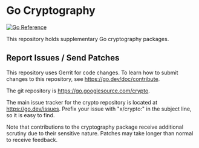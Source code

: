 # Go Cryptography

[![Go Reference](https://pkg.go.dev/badge/github.com/lishengyu/crypto.svg)](https://pkg.go.dev/github.com/lishengyu/crypto)

This repository holds supplementary Go cryptography packages.

## Report Issues / Send Patches

This repository uses Gerrit for code changes. To learn how to submit changes to
this repository, see https://go.dev/doc/contribute.

The git repository is https://go.googlesource.com/crypto.

The main issue tracker for the crypto repository is located at
https://go.dev/issues. Prefix your issue with "x/crypto:" in the
subject line, so it is easy to find.

Note that contributions to the cryptography package receive additional scrutiny
due to their sensitive nature. Patches may take longer than normal to receive
feedback.
